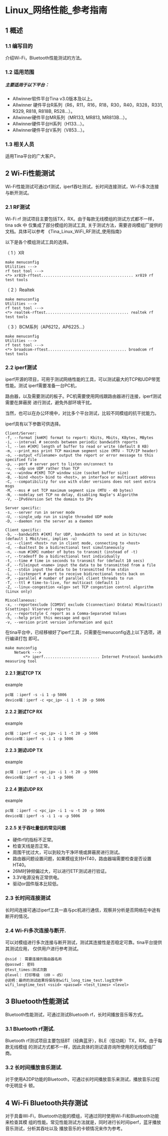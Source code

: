 # Linux_网络性能_参考指南

## 1 概述

### 1.1 编写目的

介绍Wi-Fi，Bluetooth性能测试的方法。

### 1.2 适用范围

##### 主要适用于以下平台：

- Allwinner软件平台Tina v3.0版本及以上。
- Allwinner 硬件平台R系列（R6，R11，R16，R18，R30，R40，R328，R331, R329, R818, R818B, R528...）。
- Allwinner硬件平台MR系列（MR133, MR813, MR813B...）。
- Allwinner硬件平台H系列（H133...）。
- Allwinner硬件平台V系列（V853...）。

### 1.3 相关人员

适用Tina平台的广大客户。

## 2 Wi-Fi性能测试

Wi-Fi性能测试可通过rf测试，iperf吞吐测试，长时间连接测试，Wi-Fi多次连接与断开测试。

### 2.1 RF测试

Wi-Fi rf 测试项目主要包括TX，RX。由于每款无线模组的测试方式都不一样，tina sdk 中
仅集成了部分模组的测试工具, 关于测试方法，需要咨询模组厂提供的文档。具体可以参考
《Tina_Linux_WiFi_RF测试_使用指南》

以下是各个模组测试工具的选择。

（ 1 ）XR

```
make menuconfig
Utilities --->
rf test tool --->
<*> xr819-rftest......................................... xr819 rf test tools
```

（ 2 ）Realtek

```
make menuconfig
Utilities --->
rf test tool --->
<*> realtek-rftest..................................... realtek rf test tools
```

（ 3 ）BCM系列（AP6212，AP6225...）

```
make menuconfig
Utilities --->
rf test tool --->
<*> broadcom-rftest................................... broadcom rf test tools
```

### 2.2 iperf测试

iperf开源的项目，可用于测试网络性能的工具，可以测试最大的TCP和UDP带宽性能。测试
iperf需要准备一台PC机，

路由器，以及需要测试的板子。PC机需要使用网线跟路由器进行连接，iperf测试需要在屏蔽房
进行测试，避免外部环境干扰。

当然，也可以在办公环境中，对比多个平台测试，比较不同模组的抗干扰能力。


iperf具有以下参数可供选择。

```
Client/Server:
-f, --format [kmKM] format to report: Kbits, Mbits, KBytes, MBytes
-i, --interval # seconds between periodic bandwidth reports
-l, --len #[KM] length of buffer to read or write (default 8 KB)
-m, --print_mss print TCP maximum segment size (MTU - TCP/IP header)
-o, --output <filename> output the report or error message to this specified file
-p, --port # server port to listen on/connect to
-u, --udp use UDP rather than TCP
-w, --window #[KM] TCP window size (socket buffer size)
-B, --bind <host> bind to <host>, an interface or multicast address
-C, --compatibility for use with older versions does not sent extra msgs
-M, --mss # set TCP maximum segment size (MTU - 40 bytes)
-N, --nodelay set TCP no delay, disabling Nagle's Algorithm
-V, --IPv6Version Set the domain to IPv

Server specific:
-s, --server run in server mode
-U, --single_udp run in single threaded UDP mode
-D, --daemon run the server as a daemon

Client specific:
-b, --bandwidth #[KM] for UDP, bandwidth to send at in bits/sec
(default 1 Mbit/sec, implies -u)
-c, --client <host> run in client mode, connecting to <host>
-d, --dualtest Do a bidirectional test simultaneously
-n, --num #[KM] number of bytes to transmit (instead of -t)
-r, --tradeoff Do a bidirectional test individually
-t, --time # time in seconds to transmit for (default 10 secs)
-F, --fileinput <name> input the data to be transmitted from a file
-I, --stdin input the data to be transmitted from stdin
-L, --listenport # port to receive bidirectional tests back on
-P, --parallel # number of parallel client threads to run
-T, --ttl # time-to-live, for multicast (default 1)
-Z, --linux-congestion <algo> set TCP congestion control algorithm (Linux only)

Miscellaneous:
-x, --reportexclude [CDMSV] exclude C(connection) D(data) M(multicast) S(settings) V(server) reports
-y, --reportstyle C report as a Comma-Separated Values
-h, --help print this message and quit
-v, --version print version information and quit
```

在tina平台中，已经移植好了iperf工具，只需要在menuconfig选上以下选项，进行编译打包
即可。

```
make munconfig
    Network --->
        <*> iperf......................... Internet Protocol bandwidth measuring tool
```
#### 2.2.1 测试TCP TX

example


```
pc端 ：iperf -s -i 1 -p 5006
device端：iperf -c <pc_ip> -i 1 -t 20 -p 5006
```

#### 2.2.2 测试TCP RX

example

```
pc端 ：iperf -c <pc_ip> -i 1 -t 20 -p 5006
device端：iperf -s -i 1 -p 5006
```

#### 2.2.3 测试UDP TX

example

```
pc端 ：iperf -c <pc_ip> -i 1 -t 20 -p 5006
device端：iperf -s -i 1 -p 5006
```

#### 2.2.4 测试UDP RX

example

```
pc端 ：iperf -c <pc_ip> -i 1 -u -t 20 -p 5006
device端：iperf -s -i 1 -u -p 5006
```

#### 2.2.5 关于吞吐量低的常见问题

- 硬件rf的指标不正常。
- 检查天线是否正常。
- 周围干扰过大，可以到较为干净环境或屏蔽房进行测试。
- 路由器问题设置问题，如果模组支持HT40，路由器端需要检查是否设置HT40。
- 26M时钟频偏过大，可以进行ETF测试进行验证。
- 3.3V电源没有正常供电。
- 驱动or固件版本比较低。

### 2.3 长时间连接测试

长时间连接可通过iperf工具一直与pc机进行通信，观察并分析是否网络在中途有断开的情况。


### 2.4 Wi-Fi多次连接与断开.

可以对模组进行多次连接与断开测试，测试其连接性是否稳定可靠。tina平台提供其测试应用，
仅供用户进行参考测试。

```
@ssid ： 需要连接的路由器名称
@passwd： 密码
@test_times:测试次数
@level： 打印等级 （d0 ~ d5）
@说明：最终的测试结果将保存到wifi_long_time_test.log文件中
wifi_longtime_test <ssid> <passwd> <test_times> <level>
```

## 3 Bluetooth性能测试

Bluetooth性能测试，可通过测试Bluetooth rf，长时间播放音乐等方式。

### 3.1 Bluetooth rf测试.

Bluetooth rf测试项目主要包括BT（经典蓝牙），BLE（低功耗）TX，RX。由于每款无线模组
的测试方式都不一样，因此具体的测试请咨询所使用的无线模组厂商。

### 3.2 长时间播放音乐测试.

对于使用A2DP功能的Bluetooth，可通过长时间播放音乐来测试，播放音乐过程中无明显卡
顿。


## 4 Wi-Fi Bluetooth共存测试

对于具备Wi-Fi，Bluetooth功能的模组，可通过同时使用Wi-Fi和Bluetooth功能来检查其模
组的性能。常见性能测试方法就是，同时进行长时间iperf，蓝牙播放音乐测试，分析其吞吐以及
播放音乐的卡顿情况来作为参考。
